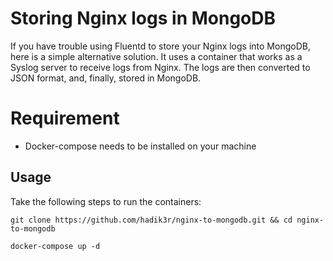 # Storing Nginx logs in MongoDB

If you have trouble using Fluentd to store your Nginx logs into MongoDB, here is a simple alternative solution. It uses a container that works as a Syslog server to receive logs from Nginx. The logs are then converted to JSON format, and, finally, stored in MongoDB.

# Requirement

- Docker-compose needs to be installed on your machine

## Usage

Take the following steps to run the containers:

``` git clone https://github.com/hadik3r/nginx-to-mongodb.git && cd nginx-to-mongodb ```

``` docker-compose up -d ```
